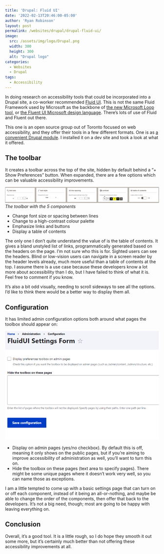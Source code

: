 ```yaml
---
title: 'Drupal: Fluid UI'
date: '2022-02-13T20:46:00-05:00'
author: 'Ryan Robinson'
layout: post
permalink: /websites/drupal/drupal-fluid-ui/
image: 
  src: /assets/img/logo/Drupal.png
  width: 300
  height: 300
  alt: "Drupal logo"
categories:
  - Websites
  - Drupal
tags:
  - Accessibility
---
```


In doing research on accessibility tools that could be incorporated into a Drupal site, a co-worker recommended [Fluid UI](https://fluidproject.org/). This is not the same Fluid Framework used by Microsoft as the backbone of [the new Microsoft Loop tool](https://www.zdnet.com/article/microsoft-introduces-loop-a-new-collaboration-tool-built-on-fluid-framework/), or [the Fluent UI Microsoft design language](https://developer.microsoft.com/en-us/fluentui). There’s lots of use of Fluid and Fluent out there.

This one is an open source group out of Toronto focused on web accessibility, and they offer their tools in a few different formats. One is as [a convenient Drupal module](https://www.drupal.org/project/fluidui). I installed it on a dev site and took a look at what it offered.

## The toolbar

It creates a toolbar across the top of the site, hidden by default behind a “+ Show Preferences” button. When expanded, there are a few options which can be valuable accessibility improvements.

![Fluid UI toolbar: text size, text style, line spacing, contrast, table of contents](/assets/img/2022/01/Fluid-UI-components.png)
_The toolbar with the 5 components_

- Change font size or spacing between lines
- Change to a high-contrast colour palette
- Emphasize links and buttons
- Display a table of contents

The only one I don’t quite understand the value of is the table of contents. It gives a bland unstyled list of links, programmatically generated based on the headers on the page. I’m not sure who this is for. Sighted users can see the headers. Blind or low-vision users can navigate in a screen reader by the header levels already, much more useful than a table of contents at the top. I assume there is a use case because these developers know a lot more about accessibility than I do, but I have failed to think of what it is. Feel free to comment if you know.

It’s also a bit odd visually, needing to scroll sideways to see all the options. I’d like to think there would be a better way to display them all.

## Configuration

It has limited admin configuration options both around what pages the toolbox should appear on:

![Fluid UI configuration options, described below](/assets/img/2022/01/Fluid-UI-configuration.png)

- Display on admin pages (yes/no checkbox). By default this is off, meaning it only shows on the public pages, but if you’re aiming to improve accessibility of administration as well, you’ll want to turn this on.
- Hide the toolbox on these pages (text area to specify pages). There might be some unique pages where it doesn’t work very well, so you can name those as exceptions.

I am a little tempted to come up with a basic settings page that can turn on or off each component, instead of it being an all-or-nothing, and maybe be able to change the order of the components, then offer that back to the developers. It’s not a big need, though; most are going to be happy with leaving everything on.

## Conclusion

Overall, it’s a good tool. It is a little rough, so I do hope they smooth it out some more, but it’s certainly much better than not offering these accessibility improvements at all.
